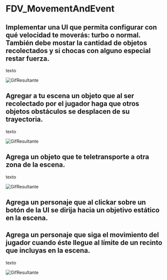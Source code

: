 # FDV_MovementAndEvent

## Implementar una UI que permita configurar con qué velocidad te moverás: turbo o normal. También debe mostar la cantidad de objetos recolectados y si chocas con alguno especial restar fuerza.
texto

![GifResultante](gif/P1.gif)
## Agregar a tu escena un objeto que al ser recolectado por el jugador haga que otros objetos obstáculos se desplacen de su trayectoria.
texto

![GifResultante](gif/P2.gif)
## Agrega un objeto que te teletransporte a otra zona de la escena.
texto

![GifResultante](gif/P3.gif)
## Agrega un personaje que al clickar sobre un botón de la UI se dirija hacia un objetivo estático en la escena.

## Agrega un personaje que siga el movimiento del jugador cuando éste llegue al límite de un recinto que incluyas en la escena.
texto

![GifResultante](gif/P5.gif)
